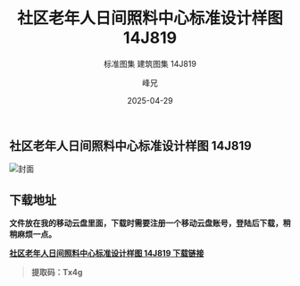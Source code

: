 ﻿---
layout:     post
title:      社区老年人日间照料中心标准设计样图 14J819
subtitle:   标准图集 建筑图集 	14J819
date:       2025-04-29
author:     峰兄
header-img: img/the-first.png
catalog: true
tags:
- 建筑图集
- 标准图集
---
## 社区老年人日间照料中心标准设计样图 14J819
![封面](https://pic1.imgdb.cn/item/680f206d58cb8da5c8d1c880.jpg)

## 下载地址 ##
**文件放在我的移动云盘里面，下载时需要注册一个移动云盘账号，登陆后下载，稍稍麻烦一点。**  
  
[**社区老年人日间照料中心标准设计样图 14J819 下载链接**](https://caiyun.139.com/m/i?105Cq7nzb53uB)

> **提取码：Tx4g**

